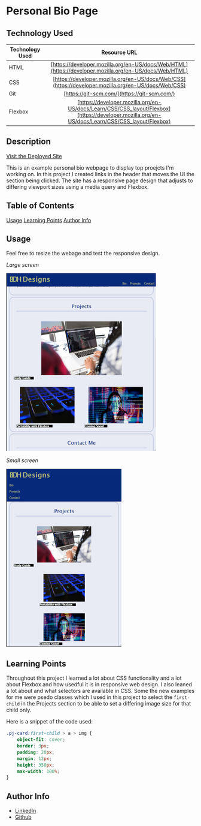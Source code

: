 # Personal Bio Page

## Technology Used 

| Technology Used         | Resource URL           | 
| ------------- |:-------------:| 
| HTML    | [https://developer.mozilla.org/en-US/docs/Web/HTML](https://developer.mozilla.org/en-US/docs/Web/HTML) | 
| CSS     | [https://developer.mozilla.org/en-US/docs/Web/CSS](https://developer.mozilla.org/en-US/docs/Web/CSS)      |   
| Git | [https://git-scm.com/](https://git-scm.com/)     |
| Flexbox | [https://developer.mozilla.org/en-US/docs/Learn/CSS/CSS_layout/Flexbox](https://developer.mozilla.org/en-US/docs/Learn/CSS/CSS_layout/Flexbox) |

## Description 

[Visit the Deployed Site](https://bhaskell7901.github.io/perosnal-bio/)

This is an example personal bio webpage to display top proejcts I'm working on.  In this project I created links in the header that moves the UI the section being clicked.  The site has a responsive page design that adjusts to differing viewport sizes using a media query and Flexbox.


## Table of Contents

[Usage](#usage)
[Learning Points](#learning-points)
[Author Info](#author-info)


## Usage 

Feel free to resize the webage and test the responsive design.

*Large screen*

![responsive design small screen view](https://github.com/bhaskell7901/perosnal-bio/blob/main/assets/images/responsive-page-large.jpg)

*Small screen*

![responsive design small screen view](https://github.com/bhaskell7901/perosnal-bio/blob/main/assets/images/responsive-page-small.jpg)



## Learning Points 

Throughout this project I learned a lot about CSS functionality and a lot about Flexbox and how usedful it is in responsive web design. I also leaned a lot about and what selectors are available in CSS.  Some the new examples for me were psedo classes which I used in this project to select the `first-child` in the Projects section to be able to set a differing image size for that child only.

Here is a snippet of the code used:
```CSS
.pj-card:first-child > a > img {
    object-fit: cover;
    border: 3px;
    padding: 20px;
    margin: 12px;
    height: 350px;
    max-width: 100%;
}

```


## Author Info


* [LinkedIn](https://www.linkedin.com/in/BrandonDHaskell)
* [Github](https://github.com/bhaskell7901)
